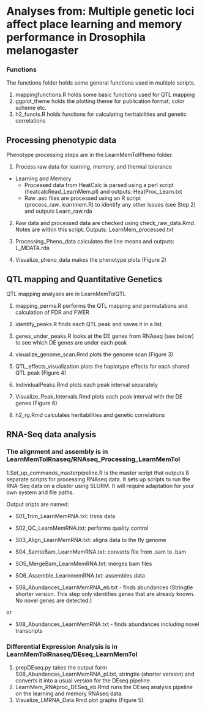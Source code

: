 # Analyses from: Multiple genetic loci affect place learning and memory performance in Drosophila melanogaster

### Functions

The functions folder holds some general functions used in multiple scripts. 

1. mappingfunctions.R holds some basic functions used for QTL mapping
2. ggplot_theme holds the plotting theme for publication format, color scheme etc.
3. h2_functs.R holds functions for calculating heritabilities and genetic correlations

## Processing phenotypic data

Phenotype processing steps are in the LearnMemTolPheno folder. 

1. Process raw data for learning, memory, and thermal tolerance
  - Learning and Memory
      - Processed data from HeatCalc is parsed using a perl script (heatcalcRead_LearnMem.pl) and outputs: HeatProc_Learn.txt
      - Raw .asc files are processed using an R script (process_raw_learnmem.R) to identify any other   issues (see Step 2) and outputs Learn_raw.rda

2. Raw data and processed data are checked using check_raw_data.Rmd. Notes are within this script. Outputs: LearnMem_processed.txt

3. Processing_Pheno_data calculates the line means and outputs: L_MDATA.rda

4. Visualize_pheno_data makes the phenotype plots (Figure 2)

## QTL mapping and Quantitative Genetics 

QTL mapping analyses are in LearnMemTolQTL

1. mapping_perms.R performs the QTL mapping and permutations and calculation of FDR and FWER

2. identify_peaks.R finds each QTL peak and saves it in a list.

3. genes_under_peaks.R  looks at the DE genes from RNAseq (see below) to see which DE genes are under each peak

4. visualize_genome_scan.Rmd plots the genome scan (Figure 3)

5. QTL_effects_visualization plots the haplotype effects for each shared QTL peak (Figure 4)

6. IndividualPeaks.Rmd plots each peak interval separately 

7. Visualize_Peak_Intervals.Rmd plots each peak interval with the DE genes (Figure 6)

8. h2_rg.Rmd calculates heritabilities and genetic correlations


## RNA-Seq data analysis

### The alignment and assembly is in LearnMemTolRnaseq/RNAseq_Processing_LearnMemTol

1.Set_up_commands_masterpipeline.R is the master script that outputs 8 separate scripts for processing RNAseq data. It sets up scripts to run the RNA-Seq data on a cluster using SLURM. It will require adaptation for your own system and file paths.

Output sripts are named: 

 - S01_Trim_LearnMemRNA.txt: trims data
 - S02_QC_LearnMemRNA.txt: performs quality control
 - S03_Align_LearnMemRNA.txt: aligns data to the fly genome 
 - S04_SamtoBam_LearnMemRNA.txt: converts file from .sam to .bam
 - SO5_MergeBam_LearnMemRNA.txt: merges bam files
 - SO6_Assemble_LearnmemRNA.txt: assembles data

 - S08_Abundances_LearnMemRNA_eb.txt - finds abundances (Stringtie shorter version. This step only identifies genes that are already known. No novel genes are detected.)

or

 - S08_Abundances_LearnMemRNA.txt - finds abundances including novel transcripts


### Differential Expression Analysis is in LearnMemTolRnaseq/DEseq_LearnMemTol

1. prepDEseq.py takes the output form S08_Abundances_LearnMemRNA_pl.txt, stringtie (shorter version) and converts it into a usual version for the DEseq pipeline.
2. LearnMem_RNAproc_DESeq_eb.Rmd runs the DEseq analysis pipeline on the learning and memory RNAseq data.
3. Visualize_LMRNA_Data.Rmd plot graphs (Figure 5).

